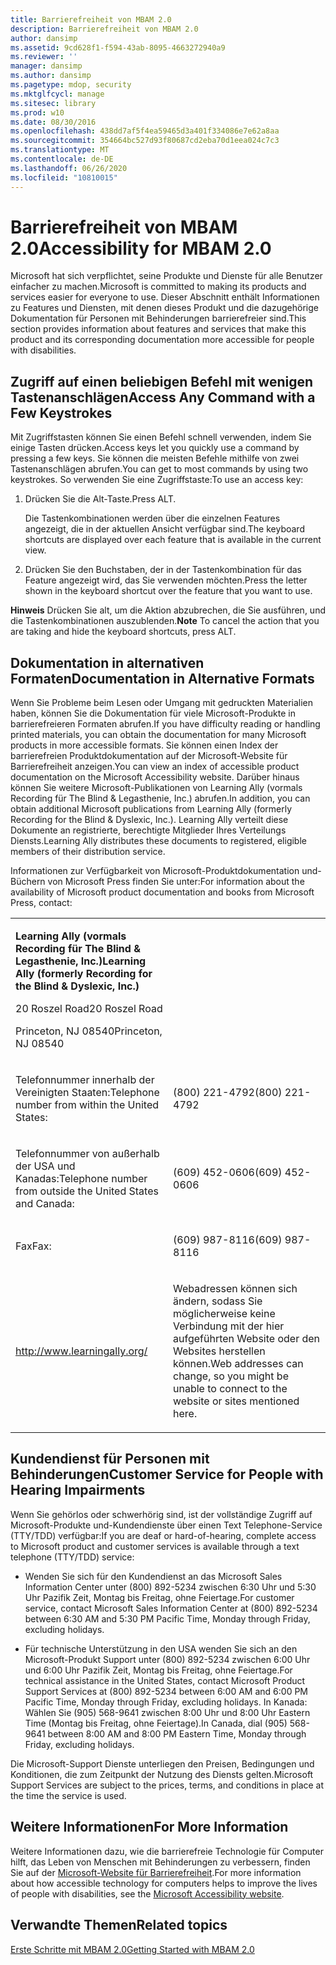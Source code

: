 ```yaml
---
title: Barrierefreiheit von MBAM 2.0
description: Barrierefreiheit von MBAM 2.0
author: dansimp
ms.assetid: 9cd628f1-f594-43ab-8095-4663272940a9
ms.reviewer: ''
manager: dansimp
ms.author: dansimp
ms.pagetype: mdop, security
ms.mktglfcycl: manage
ms.sitesec: library
ms.prod: w10
ms.date: 08/30/2016
ms.openlocfilehash: 438dd7af5f4ea59465d3a401f334086e7e62a8aa
ms.sourcegitcommit: 354664bc527d93f80687cd2eba70d1eea024c7c3
ms.translationtype: MT
ms.contentlocale: de-DE
ms.lasthandoff: 06/26/2020
ms.locfileid: "10810015"
---
```

# <span data-ttu-id="c753a-103">Barrierefreiheit von MBAM 2.0</span><span class="sxs-lookup"><span data-stu-id="c753a-103">Accessibility for MBAM 2.0</span></span>


<span data-ttu-id="c753a-104">Microsoft hat sich verpflichtet, seine Produkte und Dienste für alle Benutzer einfacher zu machen.</span><span class="sxs-lookup"><span data-stu-id="c753a-104">Microsoft is committed to making its products and services easier for everyone to use.</span></span> <span data-ttu-id="c753a-105">Dieser Abschnitt enthält Informationen zu Features und Diensten, mit denen dieses Produkt und die dazugehörige Dokumentation für Personen mit Behinderungen barrierefreier sind.</span><span class="sxs-lookup"><span data-stu-id="c753a-105">This section provides information about features and services that make this product and its corresponding documentation more accessible for people with disabilities.</span></span>

## <span data-ttu-id="c753a-106">Zugriff auf einen beliebigen Befehl mit wenigen Tastenanschlägen</span><span class="sxs-lookup"><span data-stu-id="c753a-106">Access Any Command with a Few Keystrokes</span></span>


<span data-ttu-id="c753a-107">Mit Zugriffstasten können Sie einen Befehl schnell verwenden, indem Sie einige Tasten drücken.</span><span class="sxs-lookup"><span data-stu-id="c753a-107">Access keys let you quickly use a command by pressing a few keys.</span></span> <span data-ttu-id="c753a-108">Sie können die meisten Befehle mithilfe von zwei Tastenanschlägen abrufen.</span><span class="sxs-lookup"><span data-stu-id="c753a-108">You can get to most commands by using two keystrokes.</span></span> <span data-ttu-id="c753a-109">So verwenden Sie eine Zugriffstaste:</span><span class="sxs-lookup"><span data-stu-id="c753a-109">To use an access key:</span></span>

1.  <span data-ttu-id="c753a-110">Drücken Sie die Alt-Taste.</span><span class="sxs-lookup"><span data-stu-id="c753a-110">Press ALT.</span></span>

    <span data-ttu-id="c753a-111">Die Tastenkombinationen werden über die einzelnen Features angezeigt, die in der aktuellen Ansicht verfügbar sind.</span><span class="sxs-lookup"><span data-stu-id="c753a-111">The keyboard shortcuts are displayed over each feature that is available in the current view.</span></span>

2.  <span data-ttu-id="c753a-112">Drücken Sie den Buchstaben, der in der Tastenkombination für das Feature angezeigt wird, das Sie verwenden möchten.</span><span class="sxs-lookup"><span data-stu-id="c753a-112">Press the letter shown in the keyboard shortcut over the feature that you want to use.</span></span>

<span data-ttu-id="c753a-113">**Hinweis**  Drücken Sie alt, um die Aktion abzubrechen, die Sie ausführen, und die Tastenkombinationen auszublenden.</span><span class="sxs-lookup"><span data-stu-id="c753a-113">**Note** To cancel the action that you are taking and hide the keyboard shortcuts, press ALT.</span></span>

 

## <span data-ttu-id="c753a-114">Dokumentation in alternativen Formaten</span><span class="sxs-lookup"><span data-stu-id="c753a-114">Documentation in Alternative Formats</span></span>


<span data-ttu-id="c753a-115">Wenn Sie Probleme beim Lesen oder Umgang mit gedruckten Materialien haben, können Sie die Dokumentation für viele Microsoft-Produkte in barrierefreieren Formaten abrufen.</span><span class="sxs-lookup"><span data-stu-id="c753a-115">If you have difficulty reading or handling printed materials, you can obtain the documentation for many Microsoft products in more accessible formats.</span></span> <span data-ttu-id="c753a-116">Sie können einen Index der barrierefreien Produktdokumentation auf der Microsoft-Website für Barrierefreiheit anzeigen.</span><span class="sxs-lookup"><span data-stu-id="c753a-116">You can view an index of accessible product documentation on the Microsoft Accessibility website.</span></span> <span data-ttu-id="c753a-117">Darüber hinaus können Sie weitere Microsoft-Publikationen von Learning Ally (vormals Recording für The Blind & Legasthenie, Inc.) abrufen.</span><span class="sxs-lookup"><span data-stu-id="c753a-117">In addition, you can obtain additional Microsoft publications from Learning Ally (formerly Recording for the Blind & Dyslexic, Inc.).</span></span> <span data-ttu-id="c753a-118">Learning Ally verteilt diese Dokumente an registrierte, berechtigte Mitglieder Ihres Verteilungs Diensts.</span><span class="sxs-lookup"><span data-stu-id="c753a-118">Learning Ally distributes these documents to registered, eligible members of their distribution service.</span></span>

<span data-ttu-id="c753a-119">Informationen zur Verfügbarkeit von Microsoft-Produktdokumentation und-Büchern von Microsoft Press finden Sie unter:</span><span class="sxs-lookup"><span data-stu-id="c753a-119">For information about the availability of Microsoft product documentation and books from Microsoft Press, contact:</span></span>

<table>
<colgroup>
<col width="50%" />
<col width="50%" />
</colgroup>
<tbody>
<tr class="odd">
<td align="left"><p><strong><span data-ttu-id="c753a-120">Learning Ally (vormals Recording für The Blind &amp; Legasthenie, Inc.)</span><span class="sxs-lookup"><span data-stu-id="c753a-120">Learning Ally (formerly Recording for the Blind &amp; Dyslexic, Inc.)</span></span></strong></p>
<p><span data-ttu-id="c753a-121">20 Roszel Road</span><span class="sxs-lookup"><span data-stu-id="c753a-121">20 Roszel Road</span></span></p>
<p><span data-ttu-id="c753a-122">Princeton, NJ 08540</span><span class="sxs-lookup"><span data-stu-id="c753a-122">Princeton, NJ 08540</span></span></p></td>
<td align="left"><p></p></td>
</tr>
<tr class="even">
<td align="left"><p><span data-ttu-id="c753a-123">Telefonnummer innerhalb der Vereinigten Staaten:</span><span class="sxs-lookup"><span data-stu-id="c753a-123">Telephone number from within the United States:</span></span></p></td>
<td align="left"><p><span data-ttu-id="c753a-124">(800) 221-4792</span><span class="sxs-lookup"><span data-stu-id="c753a-124">(800) 221-4792</span></span></p></td>
</tr>
<tr class="odd">
<td align="left"><p><span data-ttu-id="c753a-125">Telefonnummer von außerhalb der USA und Kanadas:</span><span class="sxs-lookup"><span data-stu-id="c753a-125">Telephone number from outside the United States and Canada:</span></span></p></td>
<td align="left"><p><span data-ttu-id="c753a-126">(609) 452-0606</span><span class="sxs-lookup"><span data-stu-id="c753a-126">(609) 452-0606</span></span></p></td>
</tr>
<tr class="even">
<td align="left"><p><span data-ttu-id="c753a-127">Fax</span><span class="sxs-lookup"><span data-stu-id="c753a-127">Fax:</span></span></p></td>
<td align="left"><p><span data-ttu-id="c753a-128">(609) 987-8116</span><span class="sxs-lookup"><span data-stu-id="c753a-128">(609) 987-8116</span></span></p></td>
</tr>
<tr class="odd">
<td align="left"><p><a href="https://go.microsoft.com/fwlink/?linkid=239" data-raw-source="[http://www.learningally.org/](https://go.microsoft.com/fwlink/?linkid=239)">http://www.learningally.org/</a></p></td>
<td align="left"><p><span data-ttu-id="c753a-129">Webadressen können sich ändern, sodass Sie möglicherweise keine Verbindung mit der hier aufgeführten Website oder den Websites herstellen können.</span><span class="sxs-lookup"><span data-stu-id="c753a-129">Web addresses can change, so you might be unable to connect to the website or sites mentioned here.</span></span></p></td>
</tr>
</tbody>
</table>

 

## <span data-ttu-id="c753a-130">Kundendienst für Personen mit Behinderungen</span><span class="sxs-lookup"><span data-stu-id="c753a-130">Customer Service for People with Hearing Impairments</span></span>


<span data-ttu-id="c753a-131">Wenn Sie gehörlos oder schwerhörig sind, ist der vollständige Zugriff auf Microsoft-Produkte und-Kundendienste über einen Text Telephone-Service (TTY/TDD) verfügbar:</span><span class="sxs-lookup"><span data-stu-id="c753a-131">If you are deaf or hard-of-hearing, complete access to Microsoft product and customer services is available through a text telephone (TTY/TDD) service:</span></span>

-   <span data-ttu-id="c753a-132">Wenden Sie sich für den Kundendienst an das Microsoft Sales Information Center unter (800) 892-5234 zwischen 6:30 Uhr und 5:30 Uhr Pazifik Zeit, Montag bis Freitag, ohne Feiertage.</span><span class="sxs-lookup"><span data-stu-id="c753a-132">For customer service, contact Microsoft Sales Information Center at (800) 892-5234 between 6:30 AM and 5:30 PM Pacific Time, Monday through Friday, excluding holidays.</span></span>

-   <span data-ttu-id="c753a-133">Für technische Unterstützung in den USA wenden Sie sich an den Microsoft-Produkt Support unter (800) 892-5234 zwischen 6:00 Uhr und 6:00 Uhr Pazifik Zeit, Montag bis Freitag, ohne Feiertage.</span><span class="sxs-lookup"><span data-stu-id="c753a-133">For technical assistance in the United States, contact Microsoft Product Support Services at (800) 892-5234 between 6:00 AM and 6:00 PM Pacific Time, Monday through Friday, excluding holidays.</span></span> <span data-ttu-id="c753a-134">In Kanada: Wählen Sie (905) 568-9641 zwischen 8:00 Uhr und 8:00 Uhr Eastern Time (Montag bis Freitag, ohne Feiertage).</span><span class="sxs-lookup"><span data-stu-id="c753a-134">In Canada, dial (905) 568-9641 between 8:00 AM and 8:00 PM Eastern Time, Monday through Friday, excluding holidays.</span></span>

<span data-ttu-id="c753a-135">Die Microsoft-Support Dienste unterliegen den Preisen, Bedingungen und Konditionen, die zum Zeitpunkt der Nutzung des Diensts gelten.</span><span class="sxs-lookup"><span data-stu-id="c753a-135">Microsoft Support Services are subject to the prices, terms, and conditions in place at the time the service is used.</span></span>

## <span data-ttu-id="c753a-136">Weitere Informationen</span><span class="sxs-lookup"><span data-stu-id="c753a-136">For More Information</span></span>


<span data-ttu-id="c753a-137">Weitere Informationen dazu, wie die barrierefreie Technologie für Computer hilft, das Leben von Menschen mit Behinderungen zu verbessern, finden Sie auf der [Microsoft-Website für Barrierefreiheit](https://go.microsoft.com/fwlink/?linkid=8431).</span><span class="sxs-lookup"><span data-stu-id="c753a-137">For more information about how accessible technology for computers helps to improve the lives of people with disabilities, see the [Microsoft Accessibility website](https://go.microsoft.com/fwlink/?linkid=8431).</span></span>

## <span data-ttu-id="c753a-138">Verwandte Themen</span><span class="sxs-lookup"><span data-stu-id="c753a-138">Related topics</span></span>


[<span data-ttu-id="c753a-139">Erste Schritte mit MBAM 2.0</span><span class="sxs-lookup"><span data-stu-id="c753a-139">Getting Started with MBAM 2.0</span></span>](getting-started-with-mbam-20-mbam-2.md)

 

 





